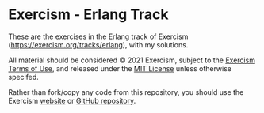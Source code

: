 # Exercism - Erlang Track

These are the exercises in the Erlang track of Exercism (https://exercism.org/tracks/erlang), with my solutions.

All material should be considered © 2021 Exercism, subject to 
the [Exercism Terms of Use](https://exercism.org/docs/using/legal/terms-of-service), and released under the [MIT License](https://github.com/exercism/erlang/blob/main/LICENSE) unless otherwise specifed.

Rather than fork/copy any code from this repository, you should use the
Exercism [website](https://exercism.org/tracks/erlang) or [GitHub repository](https://github.com/exercism/erlang).
